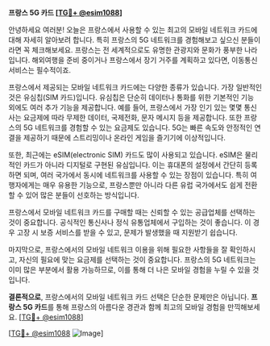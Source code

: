 **프랑스 5G 카드 [[TG💪+ @esim1088](https://t.me/s/esim1088)]**

안녕하세요 여러분! 오늘은 프랑스에서 사용할 수 있는 최고의 모바일 네트워크 카드에 대해 자세히 알아보려 합니다. 특히 프랑스의 5G 네트워크를 경험해보고 싶으신 분들이라면 꼭 체크해보세요. 프랑스는 전 세계적으로도 유명한 관광지와 문화가 풍부한 나라입니다. 해외여행을 준비 중이거나 프랑스에서 장기 거주를 계획하고 있다면, 이동통신 서비스는 필수적이죠.

프랑스에서 제공되는 모바일 네트워크 카드에는 다양한 종류가 있습니다. 가장 일반적인 것은 유심칩(SIM 카드)입니다. 유심칩은 단순히 데이터나 통화를 위한 기본적인 기능 외에도 여러 추가 기능을 제공합니다. 예를 들어, 프랑스에서 가장 인기 있는 몇몇 통신사는 요금제에 따라 무제한 데이터, 국제전화, 문자 메시지 등을 제공합니다. 또한 프랑스의 5G 네트워크를 경험할 수 있는 요금제도 있습니다. 5G는 빠른 속도와 안정적인 연결을 제공하기 때문에 스트리밍이나 온라인 게임을 즐기기에 이상적입니다.

또한, 최근에는 eSIM(electronic SIM) 카드도 많이 사용되고 있습니다. eSIM은 물리적인 카드가 아니라 디지털로 구현된 유심입니다. 이는 휴대폰의 설정에서 간단히 등록하면 되며, 여러 국가에서 동시에 네트워크를 사용할 수 있는 장점이 있습니다. 특히 여행자에게는 매우 유용한 기능으로, 프랑스뿐만 아니라 다른 유럽 국가에서도 쉽게 전환할 수 있어 많은 분들이 선호하는 방식입니다.

프랑스에서 모바일 네트워크 카드를 구매할 때는 신뢰할 수 있는 공급업체를 선택하는 것이 중요합니다. 공식적인 통신사나 정식 유통업체에서 구입하는 것이 좋습니다. 이 경우 고장 시 보증 서비스를 받을 수 있고, 문제가 발생했을 때 지원받기 쉽습니다.

마지막으로, 프랑스에서의 모바일 네트워크 이용을 위해 필요한 사항들을 잘 확인하시고, 자신의 필요에 맞는 요금제를 선택하는 것이 중요합니다. 프랑스의 5G 네트워크는 이미 많은 부분에서 활용 가능하므로, 이를 통해 더 나은 모바일 경험을 누릴 수 있을 것입니다.

**결론적으로**, 프랑스에서의 모바일 네트워크 카드 선택은 단순한 문제만은 아닙니다. **프랑스 5G 카드**를 통해 프랑스의 아름다운 경관과 함께 최고의 모바일 경험을 만끽해보세요. [[TG💪+ @esim1088](https://t.me/s/esim1088)]

[[TG💪+ @esim1088](https://t.me/s/esim1088) ![Image](https://i.postimg.cc/Y0z9fWf4/image.png)]